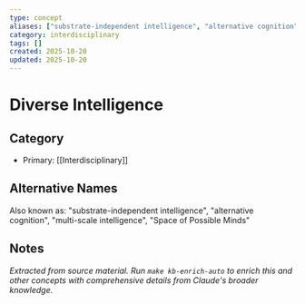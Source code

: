 ```yaml
---
type: concept
aliases: ["substrate-independent intelligence", "alternative cognition", "multi-scale intelligence", "Space of Possible Minds"]
category: interdisciplinary
tags: []
created: 2025-10-20
updated: 2025-10-20
---
```


# Diverse Intelligence

## Category

- Primary: [[Interdisciplinary]]

## Alternative Names

Also known as: "substrate-independent intelligence", "alternative cognition", "multi-scale intelligence", "Space of Possible Minds"

## Notes

*Extracted from source material. Run `make kb-enrich-auto` to enrich this and other concepts with comprehensive details from Claude's broader knowledge.*
